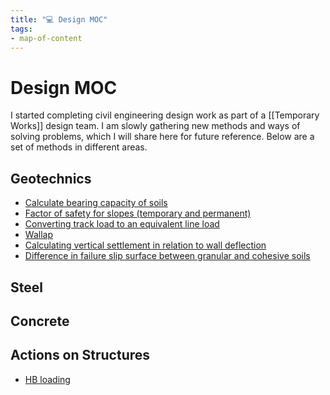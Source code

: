 ```yaml
---
title: "💻 Design MOC"
tags: 
- map-of-content
---
```

# Design MOC
I started completing civil engineering design work as part of a [[Temporary Works]] design team. I am slowly gathering new methods and ways of solving problems, which I will share here for future reference. Below are a set of methods in different areas.

## Geotechnics
 - [Calculate bearing capacity of soils](notes/Calculate%20bearing%20capacity%20of%20soils.md)
 - [Factor of safety for slopes (temporary and permanent)](notes/Factor%20of%20safety%20for%20slopes%20(temporary%20and%20permanent).md)
 - [Converting track load to an equivalent line load](notes/Converting%20track%20load%20to%20an%20equivalent%20line%20load.md)
 - [Wallap](notes/Wallap.md)
 - [Calculating vertical settlement in relation to wall deflection](notes/Calculating%20vertical%20settlement%20in%20relation%20to%20wall%20deflection.md)
 - [Difference in failure slip surface between granular and cohesive soils](notes/Difference%20in%20failure%20slip%20surface%20between%20granular%20and%20cohesive%20soils.md)

## Steel

## Concrete

## Actions on Structures
 - [HB loading](notes/HB%20loading.md)









